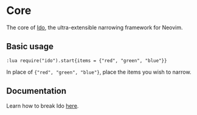 # Core
The core of [Ido](https://github.com/ido-nvim), the ultra-extensible narrowing framework for Neovim.

## Basic usage
```vim
:lua require("ido").start{items = {"red", "green", "blue"}}
```

In place of `{"red", "green", "blue"}`, place the items you wish to narrow.

## Documentation
Learn how to break Ido [here](https://github.com/ido-nvim/docs).
